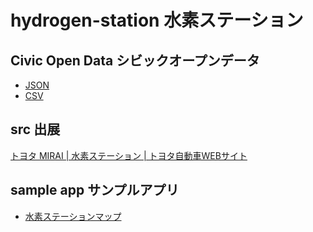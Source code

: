 # hydrogen-station 水素ステーション

## Civic Open Data シビックオープンデータ

- [JSON](https://code4fukui.github.io/hydrogen-station/data/hydrogen-station-info.json)
- [CSV](https://code4fukui.github.io/hydrogen-station/data/hydrogen-station-info.csv)

## src 出展

[トヨタ MIRAI | 水素ステーション | トヨタ自動車WEBサイト](https://toyota.jp/mirai/station/)

## sample app サンプルアプリ

- [水素ステーションマップ](https://code4fukui.github.io/hydrogen-station/sample/)

